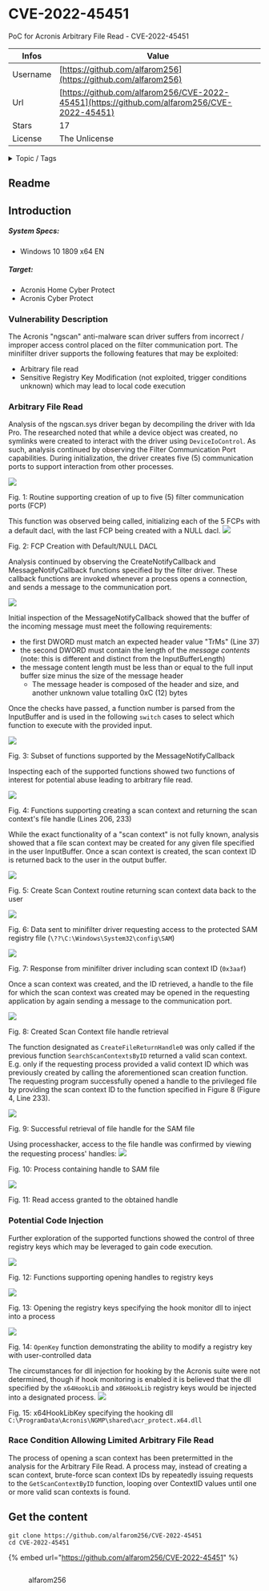 # CVE-2022-45451

PoC for Acronis Arbitrary File Read - CVE-2022-45451

| Infos    | Value                                                              |
| -------- | -------------------------------------------------------------------|
| Username | [https://github.com/alfarom256](https://github.com/alfarom256) |
| Url      | [https://github.com/alfarom256/CVE-2022-45451](https://github.com/alfarom256/CVE-2022-45451)                                               |
| Stars    | 17                                                          |
| License  | The Unlicense                                                        |

<details>

<summary>Topic / Tags</summary>



</details>

## Readme

## Introduction

##### System Specs:
* Windows 10 1809 x64 EN

##### Target:
* Acronis Home Cyber Protect
* Acronis Cyber Protect

### Vulnerability Description
The Acronis "ngscan" anti-malware scan driver suffers from incorrect / improper access control placed on the filter communication port. 
The minifilter driver supports the following features that may be exploited:
* Arbitrary file read
* Sensitive Registry Key Modification (not exploited, trigger conditions unknown) which may lead to local code execution


### Arbitrary File Read
Analysis of the ngscan.sys driver began by decompiling the driver with Ida Pro. The researched noted that while a device object was created, no symlinks were created to interact with the driver using `DeviceIoControl`.
As such, analysis continued by observing the Filter Communication Port capabilities.
During initialization, the driver creates five (5) communication ports to support interaction from other processes.

![](Screenshots/Pasted%20image%2020220714164619.png)

Fig. 1: Routine supporting creation of up to five (5) filter communication ports (FCP)

This function was observed being called, initializing each of the 5 FCPs with a default dacl, with the last FCP being created with a NULL dacl.
![](Screenshots/Pasted%20image%2020220714164824.png)

Fig. 2: FCP Creation with Default/NULL DACL

Analysis continued by observing the CreateNotifyCallback and MessageNotifyCallback functions specified by the filter driver. 
These callback functions are invoked whenever a process opens a connection, and sends a message to the communication port.

![](Screenshots/Pasted%20image%2020220714165031.png)

Initial inspection of the MessageNotifyCallback showed that the buffer of the incoming message must meet the following requirements:
* the first DWORD must match an expected header value "TrMs" (Line 37)
* the second DWORD must contain the length of the *message contents* (note: this is different and distinct from the InputBufferLength)
* the message content length must be less than or equal to the full input buffer size minus the size of the message header 
	* The message header is composed of the header and size, and another unknown value totalling 0xC (12) bytes

Once the checks have passed, a function number is parsed from the InputBuffer and is used in the following `switch` cases to select which function to execute with the provided input.

![](Screenshots/Pasted%20image%2020220714165436.png)

Fig. 3: Subset of functions supported by the MessageNotifyCallback

Inspecting each of the supported functions showed two functions of interest for potential abuse leading to arbitrary file read.

![](Screenshots/Pasted%20image%2020220714165557.png)

Fig. 4: Functions supporting creating a scan context and returning the scan context's file handle (Lines 206, 233)

While the exact functionality of a "scan context" is not fully known, analysis showed that a file scan context may be created for any given file specified in the user InputBuffer.
Once a scan context is created, the scan context ID is returned back to the user in the output buffer.

![](Screenshots/Pasted%20image%2020220714165905.png)

Fig. 5: Create Scan Context routine returning scan context data back to the user

![](Screenshots/Pasted%20image%2020220714165942.png)

Fig. 6: Data sent to minifilter driver requesting access to the protected SAM registry file (`\??\C:\Windows\System32\config\SAM`)

![](Screenshots/Pasted%20image%2020220714170044.png)

Fig. 7: Response from minifilter driver including scan context ID (`0x3aaf`)

Once a scan context was created, and the ID retrieved, a handle to the file for which the scan context was created may be opened in the requesting application by again sending a message to the communication port.

![](Screenshots/Pasted%20image%2020220714170246.png)

Fig. 8: Created Scan Context file handle retrieval

The function designated as `CreateFileReturnHandle0` was only called if the previous function `SearchScanContextsByID` returned a valid scan context.
E.g. only if the requesting process provided a valid context ID which was previously created by calling the aforementioned scan creation function.
The requesting program successfully opened a handle to the privileged file by providing the scan context ID to the function specified in Figure 8 (Figure 4, Line 233).

![](Screenshots/Pasted%20image%2020220714170704.png)

Fig. 9: Successful retrieval of file handle for the SAM file

Using processhacker, access to the file handle was confirmed by viewing the requesting process' handles:
![](Screenshots/Pasted%20image%2020220714170759.png)

Fig. 10: Process containing handle to SAM file

![](Screenshots/Pasted%20image%2020220714170828.png)

Fig. 11: Read access granted to the obtained handle

### Potential Code Injection
Further exploration of the supported functions showed the control of three registry keys which may be leveraged to gain code execution.

![](Screenshots/Pasted%20image%2020220714171155.png)

Fig. 12: Functions supporting opening handles to registry keys

![](Screenshots/Pasted%20image%2020220714171229.png)

Fig. 13: Opening the registry keys specifying the hook monitor dll to inject into a process

![](Screenshots/Pasted%20image%2020220714171305.png)

Fig. 14: `OpenKey` function demonstrating the ability to modify a registry key with user-controlled data

The circumstances for dll injection for hooking by the Acronis suite were not determined, though if hook monitoring is enabled it is believed that the dll specified by the `x64HookLib` and `x86HookLib` registry keys would be injected into a designated process.
![](Screenshots/Pasted%20image%2020220714171908.png)

Fig. 15: x64HookLibKey specifying the hooking dll `C:\ProgramData\Acronis\NGMP\shared\acr_protect.x64.dll`


### Race Condition Allowing Limited Arbitrary File Read
The process of opening a scan context has been pretermitted in the analysis for the Arbitrary File Read.
A process may, instead of creating a scan context, brute-force scan context IDs by repeatedly issuing requests to the `GetScanContextByID` function, looping over ContextID values until one or more valid scan contexts is found.



## Get the content

```
git clone https://github.com/alfarom256/CVE-2022-45451
cd CVE-2022-45451
```

{% embed url="https://github.com/alfarom256/CVE-2022-45451" %}

<figure><img src="https://avatars.githubusercontent.com/u/36286171?v=4" alt=""><figcaption><p>alfarom256</p></figcaption></figure>
